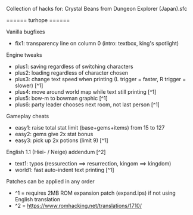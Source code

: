 Collection of hacks for: Crystal Beans from Dungeon Explorer (Japan).sfc


======  turhope  ======

Vanilla bugfixes
- fix1: transparency line on column 0 (intro: textbox, king's spotlight)

Engine tweaks
- plus1: saving regardless of switching characters
- plus2: loading regardless of character chosen
- plus3: change text speed when printing (L trigger = faster, R trigger = slower) [^1]
- plus4: move around world map while text still printing [^1]
- plus5: bow-m to bowman graphic [^1]
- plus6: party leader chooses next room, not last person [^1]

Gameplay cheats
- easy1: raise total stat limit (base+gems+items) from 15 to 127
- easy2: gems give 2x stat bonus
- easy3: pick up 2x potions (limit 9) [^1]

English 1.1 (Hiei- / Neige) addendum [^2]
- text1: typos (ressurection ==> resurrection, kingom ==> kingdom)
- world1: fast auto-indent text printing [^1]


Patches can be applied in any order
- ^1 = requires 2MB ROM expansion patch (expand.ips) if not using English translation
- ^2 = https://www.romhacking.net/translations/1710/
